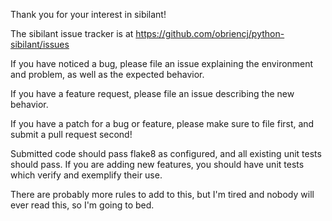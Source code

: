 Thank you for your interest in sibilant!

The sibilant issue tracker is at
https://github.com/obriencj/python-sibilant/issues

If you have noticed a bug, please file an issue explaining the
environment and problem, as well as the expected behavior.

If you have a feature request, please file an issue describing the new
behavior.

If you have a patch for a bug or feature, please make sure to file
first, and submit a pull request second!

Submitted code should pass flake8 as configured, and all existing unit
tests should pass. If you are adding new features, you should have
unit tests which verify and exemplify their use.


There are probably more rules to add to this, but I'm tired and nobody
will ever read this, so I'm going to bed.
